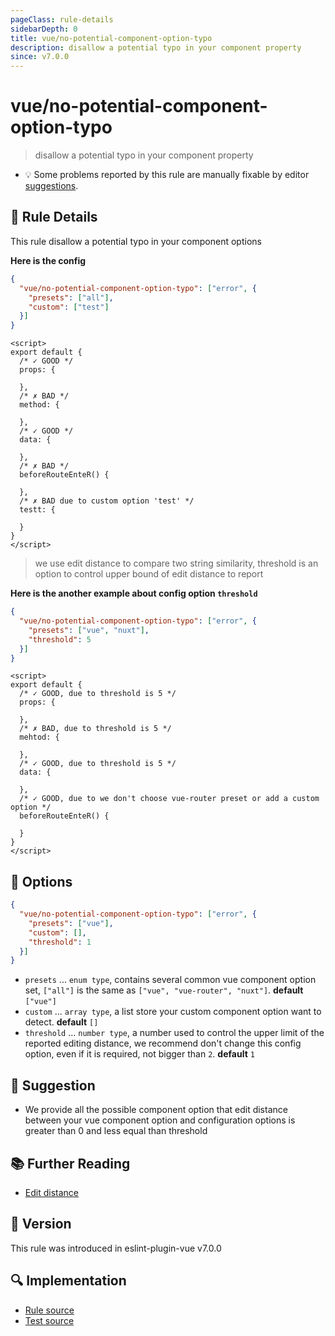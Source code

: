 ```yaml
---
pageClass: rule-details
sidebarDepth: 0
title: vue/no-potential-component-option-typo
description: disallow a potential typo in your component property
since: v7.0.0
---
```

# vue/no-potential-component-option-typo

> disallow a potential typo in your component property

- :bulb: Some problems reported by this rule are manually fixable by editor [suggestions](https://eslint.org/docs/developer-guide/working-with-rules#providing-suggestions).

## :book: Rule Details

This rule disallow a potential typo in your component options

**Here is the config**

```json
{
  "vue/no-potential-component-option-typo": ["error", {
    "presets": ["all"],
    "custom": ["test"]
  }]
}
```

<eslint-code-block :rules="{'vue/no-potential-component-option-typo': ['error', {presets: ['all'], custom: ['test']}]}">

```vue
<script>
export default {
  /* ✓ GOOD */
  props: {

  },
  /* ✗ BAD */
  method: {

  },
  /* ✓ GOOD */
  data: {

  },
  /* ✗ BAD */
  beforeRouteEnteR() {

  },
  /* ✗ BAD due to custom option 'test' */
  testt: {

  }
}
</script>
```

</eslint-code-block>

> we use edit distance to compare two string similarity, threshold is an option to control upper bound of edit distance to report

**Here is the another example about config option `threshold`**

```json
{
  "vue/no-potential-component-option-typo": ["error", {
    "presets": ["vue", "nuxt"],
    "threshold": 5
  }]
}
```

<eslint-code-block :rules="{'vue/no-potential-component-option-typo': ['error', {presets: ['vue', 'nuxt'], threshold: 5}]}">

```vue
<script>
export default {
  /* ✓ GOOD, due to threshold is 5 */
  props: {

  },
  /* ✗ BAD, due to threshold is 5 */
  mehtod: {

  },
  /* ✓ GOOD, due to threshold is 5 */
  data: {

  },
  /* ✓ GOOD, due to we don't choose vue-router preset or add a custom option */
  beforeRouteEnteR() {

  }
}
</script>
```

</eslint-code-block>

## :wrench: Options

```json
{
  "vue/no-potential-component-option-typo": ["error", {
    "presets": ["vue"],
    "custom": [],
    "threshold": 1
  }]
}
```

- `presets` ... `enum type`, contains several common vue component option set, `["all"]` is the same as `["vue", "vue-router", "nuxt"]`. **default** `["vue"]`
- `custom` ... `array type`, a list store your custom component option want to detect. **default** `[]`
- `threshold` ... `number type`, a number used to control the upper limit of the reported editing distance, we recommend don't change this config option, even if it is required, not bigger than `2`. **default** `1`

## :rocket: Suggestion

- We provide all the possible component option that edit distance between your vue component option and configuration options is greater than 0 and less equal than threshold

## :books: Further Reading

- [Edit distance](https://en.wikipedia.org/wiki/Edit_distance)

## :rocket: Version

This rule was introduced in eslint-plugin-vue v7.0.0

## :mag: Implementation

- [Rule source](https://github.com/vuejs/eslint-plugin-vue/blob/master/lib/rules/no-potential-component-option-typo.js)
- [Test source](https://github.com/vuejs/eslint-plugin-vue/blob/master/tests/lib/rules/no-potential-component-option-typo.js)
